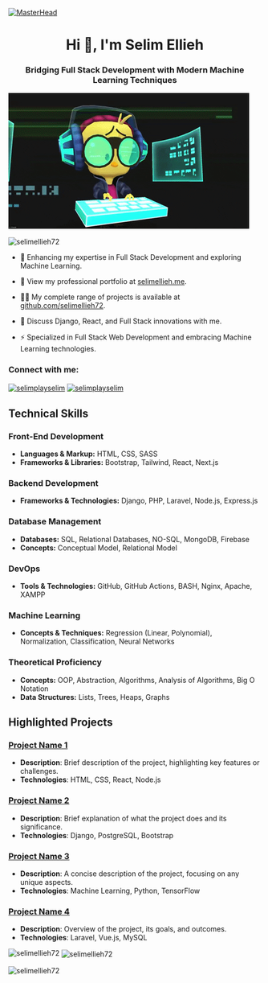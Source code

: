 [![MasterHead](https://i.imgur.com/FOQjFd7.jpg)](https://selimellieh.me)
<h1 align="center">Hi 👋, I'm Selim Ellieh</h1>
<h3 align="center">Bridging Full Stack Development with Modern Machine Learning Techniques</h3>

<img style="margin: 0 auto;" src="https://github.com/selimellieh72/selimellieh72/blob/main/giphy.gif?raw=true"/> 

<p align="left"> <img src="https://komarev.com/ghpvc/?username=selimellieh72&label=Profile%20views&color=0e75b6&style=flat" alt="selimellieh72" /> </p>

- 🌱 Enhancing my expertise in Full Stack Development and exploring Machine Learning.

- 📁 View my professional portfolio at [selimellieh.me](https://www.selimellieh.me).

- 👨‍💻 My complete range of projects is available at [github.com/selimellieh72](https://github.com/selimellieh72/selimellieh72/).
 
- 💬 Discuss Django, React, and Full Stack innovations with me.

- ⚡ Specialized in Full Stack Web Development and embracing Machine Learning technologies.





<h3 align="left">Connect with me:</h3>

<p align="left">
 <a href="https://www.twitter.com/selim_ellieh" target="blank"><img align="center" src="https://github.com/rahuldkjain/github-profile-readme-generator/blob/master/src/images/icons/Social/twitter.svg" alt="selimplayselim" height="30" width="40" /></a>
<a href="https://www.hackerrank.com/selimplayselim" target="blank"><img align="center" src="https://raw.githubusercontent.com/rahuldkjain/github-profile-readme-generator/master/src/images/icons/Social/hackerrank.svg" alt="selimplayselim" height="30" width="40" /></a>
</p>

## Technical Skills

### Front-End Development
- **Languages & Markup:** HTML, CSS, SASS
- **Frameworks & Libraries:** Bootstrap, Tailwind, React, Next.js

### Backend Development
- **Frameworks & Technologies:** Django, PHP, Laravel, Node.js, Express.js

### Database Management
- **Databases:** SQL, Relational Databases, NO-SQL, MongoDB, Firebase
- **Concepts:** Conceptual Model, Relational Model

### DevOps
- **Tools & Technologies:** GitHub, GitHub Actions, BASH, Nginx, Apache, XAMPP

### Machine Learning
- **Concepts & Techniques:** Regression (Linear, Polynomial), Normalization, Classification, Neural Networks

### Theoretical Proficiency
- **Concepts:** OOP, Abstraction, Algorithms, Analysis of Algorithms, Big O Notation
- **Data Structures:** Lists, Trees, Heaps, Graphs

## Highlighted Projects

### [Project Name 1](Link_to_Project_Repo)
- **Description**: Brief description of the project, highlighting key features or challenges.
- **Technologies**: HTML, CSS, React, Node.js

### [Project Name 2](Link_to_Project_Repo)
- **Description**: Brief explanation of what the project does and its significance.
- **Technologies**: Django, PostgreSQL, Bootstrap

### [Project Name 3](Link_to_Project_Repo)
- **Description**: A concise description of the project, focusing on any unique aspects.
- **Technologies**: Machine Learning, Python, TensorFlow

### [Project Name 4](Link_to_Project_Repo)
- **Description**: Overview of the project, its goals, and outcomes.
- **Technologies**: Laravel, Vue.js, MySQL


<p><img align="left" src="https://github-readme-stats.vercel.app/api/top-langs?username=selimellieh72&show_icons=true&locale=en&layout=compact" alt="selimellieh72" /></p>

<p>&nbsp;<img align="center" src="https://github-readme-stats.vercel.app/api?username=selimellieh72&show_icons=true&locale=en" alt="selimellieh72" /></p>

<p><img align="center" src="https://github-readme-streak-stats.herokuapp.com/?user=selimellieh72&" alt="selimellieh72" /></p>
